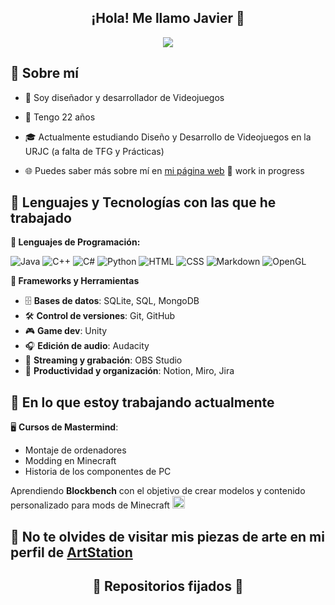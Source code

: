 <h2 align="center">¡Hola! Me llamo Javier</a> 👋</h2>
<p align="center">
    <img src= "https://komarev.com/ghpvc/?username=JavierCastroMagro03&color=blueviolet&style=flat">
</p>

## 👤 Sobre mí

- 🔧 Soy diseñador y desarrollador de Videojuegos
- 🙈 Tengo 22 años
- 🎓 Actualmente estudiando Diseño y Desarrollo de Videojuegos en la URJC (a falta de TFG y Prácticas)

- 🌐 Puedes saber más sobre mí en [mi página web]() 🚧 work in progress


## 🧠 Lenguajes y Tecnologías con las que he trabajado

**📄 Lenguajes de Programación:**

![Java](https://img.shields.io/badge/Java-007396?style=for-the-badge&logo=java&logoColor=white)
![C++](https://img.shields.io/badge/C++-00599C?style=for-the-badge&logo=c%2b%2b&logoColor=white)
![C#](https://img.shields.io/badge/C%23-239120?style=for-the-badge&logo=c-sharp&logoColor=white)
![Python](https://img.shields.io/badge/Python-3776AB?style=for-the-badge&logo=python&logoColor=white)
![HTML](https://img.shields.io/badge/HTML5-E34F26?style=for-the-badge&logo=html5&logoColor=white)
![CSS](https://img.shields.io/badge/CSS3-1572B6?style=for-the-badge&logo=css3&logoColor=white)
![Markdown](https://img.shields.io/badge/Markdown-000000?style=for-the-badge&logo=markdown&logoColor=white)
![OpenGL](https://img.shields.io/badge/OpenGL-5586A4?style=for-the-badge&logo=opengl&logoColor=white)

**🧰 Frameworks y Herramientas**

- 🗄️ **Bases de datos**: SQLite, SQL, MongoDB  
- 🛠️ **Control de versiones**: Git, GitHub  
- 🎮 **Game dev**: Unity  
- 🎧 **Edición de audio**: Audacity  
- 🎥 **Streaming y grabación**: OBS Studio  
- 🧠 **Productividad y organización**: Notion, Miro, Jira

## 🚧 En lo que estoy trabajando actualmente

🖥️ **Cursos de Mastermind**:
  - Montaje de ordenadores
  - Modding en Minecraft
  - Historia de los componentes de PC

Aprendiendo **Blockbench** con el objetivo de crear modelos y contenido personalizado para mods de Minecraft <img src="https://cdn.discordapp.com/emojis/1124845167866806312.gif" width="20" height="20" />


## 🎨 No te olvides de visitar mis piezas de arte en mi perfil de [ArtStation](https://silver999.artstation.com/)

<h2 align="center">📌 Repositorios fijados 👀</h2>
